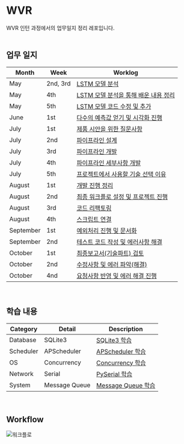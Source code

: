 # WVR
WVR 인턴 과정에서의 업무일지 정리 레포입니다. <br/></br>

## 업무 일지

|Month|Week|Worklog|
|------|---|---|
|May|2nd, 3rd|[LSTM 모델 분석](https://github.com/Kyeong6/whatever/blob/main/worklog/01_may/week2%2C3.md)|
|May|4th|[LSTM 모델 분석을 통해 배운 내용 정리](https://github.com/Kyeong6/whatever/blob/main/worklog/01_may/week4.md)|
|May|5th|[LSTM 모델 코드 수정 및 추가](https://github.com/Kyeong6/whatever/blob/main/worklog/01_may/week5.md)|
|June|1st|[다수의 예측값 얻기 및 시각화 진행](https://github.com/Kyeong6/whatever/blob/main/worklog/02_june/week1.md)|
|July|1st|[제품 시안을 위한 질문사항](https://github.com/Kyeong6/whatever/blob/main/worklog/03_july/week1.md)|
|July|2nd|[파이프라인 설계](https://github.com/Kyeong6/whatever/blob/main/worklog/03_july/week2.md)|
|July|3rd|[파이프라인 개발](https://github.com/Kyeong6/whatever/blob/main/worklog/03_july/week3.md)|
|July|4th|[파이프라인 세부사항 개발](https://github.com/Kyeong6/whatever/blob/main/worklog/03_july/week4.md)|
|July|5th|[프로젝트에서 사용할 기술 선택 이유](https://github.com/Kyeong6/whatever/blob/main/worklog/03_july/week5.md)|
|August|1st|[개발 진행 정리](https://github.com/Kyeong6/whatever/blob/main/worklog/04_august/week1.md)|
|August|2nd|[최종 워크플로 설정 및 프로젝트 진행](https://github.com/Kyeong6/whatever/blob/main/worklog/04_august/week2.md)|
|August|3rd|[코드 리팩토링](https://github.com/Kyeong6/whatever/blob/main/worklog/04_august/week3.md)|
|August|4th|[스크립트 연결](https://github.com/Kyeong6/whatever/blob/main/worklog/04_august/week4.md)|
|September|1st|[예외처리 진행 및 문서화](https://github.com/Kyeong6/whatever/blob/main/worklog/05_september/week1.md)|
|September|2nd|[테스트 코드 작성 및 에러사항 해결](https://github.com/Kyeong6/whatever/blob/main/worklog/05_september/week2.md)|
|October|1st|[최종보고서(기술파트) 검토](https://github.com/Kyeong6/whatever/blob/main/worklog/06_october/week1.md)|
|October|2nd|[수정사항 및 에러 파악(해결)](https://github.com/Kyeong6/whatever/blob/main/worklog/06_october/week2.md)|
|October|4nd|[요청사항 반영 및 에러 해결 진행](https://github.com/Kyeong6/whatever/blob/main/worklog/06_october/week4.md)|

<br/>

## 학습 내용
|Category|Detail|Description|
|------|---|---|
|Database|SQLite3|[SQLite3 학습](https://pool-roast-1d0.notion.site/Sqlite3-7b90856277074ce6a2af5b8cd52c5107?pvs=4)|
|Scheduler|APScheduler|[APScheduler 학습](https://pool-roast-1d0.notion.site/APScheduler-11c5a56e26e54db19eaf2456c66e43cf?pvs=4)|
|OS|Concurrency|[Concurrency 학습](https://pool-roast-1d0.notion.site/Concurrency-Parallelism-bd9a5eade0024053858f3258ec4750c6?pvs=4)|
|Network|Serial|[PySerial 학습](https://pool-roast-1d0.notion.site/Serial-305cbb863593487b8bf1981a49cb6632?pvs=4)|
|System|Message Queue|[Message Queue 학습](https://pool-roast-1d0.notion.site/Message-Queue-86ccb1277ec3440bb2ebe4643c5dd4c1?pvs=4)|

<br/>

## Workflow
<img src="https://github.com/user-attachments/assets/96b444ae-63d9-4d6f-91a5-b0d7c925e5ca" alt="워크플로"/>
